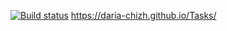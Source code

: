 [![Build status](https://ci.appveyor.com/api/projects/status/tt0kv2iuvy3e8o10?svg=true)](https://ci.appveyor.com/project/Daria-chizh/tasks)
https://daria-chizh.github.io/Tasks/
